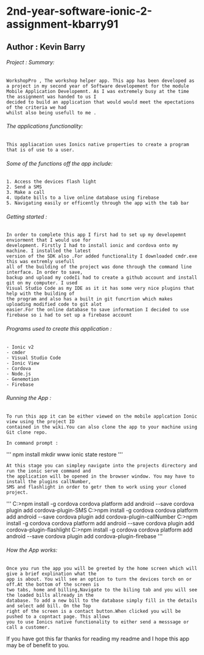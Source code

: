 # 2nd-year-software-ionic-2-assignment-kbarry91

## Author  : Kevin Barry

###### Project : Summary:
	WorkshopPro , The workshop helper app. This app has been developed as a project in my second year of Software developement for the module Mobile Application Developemnt. As I was extremely busy at the time the assignment was handed to us I 
	decided to build an application that would would meet the epectations of the criteria we had 
	whilst also being usefull to me .

###### The applications functionality:
	This appliacation uses Ionics native properties to create a program that is of use to a user.

###### Some of the functions off the app include:
	1. Access the devices flash light
	2. Send a SMS
	3. Make a call
	4. Update bills to a live online database using firebase
	5. Navigating easily or efficently through the app with the tab bar

###### Getting started : 
	In order to complete this app I first had to set up my developemnt enviorment that I would use for 
	development. Firstly I had to install ionic and cordova onto my machine. I installed the latest
	version of the SDK also .For added functionality I downloaded cmdr.exe this was extremly usefull
	all of the building of the project was done through the command line interface. In order to save,
	backup and upload my codeIi had to create a github account and install git on my computer. I used
	Visual Studio Code as my IDE as it it has some very nice plugins that help with the building of 
	the program and also has a built in git funcrtion which makes uploading modified code to git alot
	easier.For the online database to save information I decided to use firebase so i had to set up a firebase account

###### Programs used to create this application :
	- Ionic v2
	- cmder
	- Visual Studio Code
	- Ionic View
	- Cordova
	- Node.js
	- Genemotion
	- Firebase

###### Running the App :
	To run this app it can be either viewed on the mobile applcation Ionic view using the project ID 
	contained in the wiki.You can also clone the app to your machine using Git clone repo.
	
	In command prompt :
	
'''
	npm install
	mkdir www 
	ionic state restore
'''

	At this stage you can simpley navigate into the projects directory and run the ionic serve command and 
	the application will be opened in the browser window. You may have to install the plugins callNumber, 
	SMS and flashlight in order to getr them to work using your cloned project.
	
'''
C:>npm install -g cordova cordova platform add android --save cordova plugin add cordova-plugin-SMS 
C:>npm install -g cordova cordova platform add android --save cordova plugin add cordova-plugin-callNumber 
C:>npm install -g cordova cordova platform add android --save cordova plugin add cordova-plugin-flashlight 
C:>npm install -g cordova cordova platform add android --save cordova plugin add cordova-plugin-firebase
'''

###### How the App works:
	Once you run the app you will be greeted by the home screen which will give a brief explination what the
	app is about. You will see an option to turn the devices torch on or off.At the bottom of the screen is 
	two tabs, home and billing,Navigate to the biling tab and you will see the loaded bills allready in the
	database. To add a new bill to the database simply fill in the details and select add bill. On the Top 
	right of the screen is a contact button.When clicked you will be pushed to a copntact page. This allows
	you to use Ionics native functionality to either send a messsage or call a customer.

If you have got this far thanks for reading my readme and I hope this app may be of benefit to you.